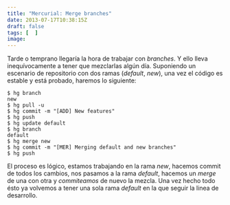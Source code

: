 ```yaml
---
title: "Mercurial: Merge branches"
date: 2013-07-17T10:38:15Z
draft: false
tags: [  ]
image: 
---
```


<p>Tarde o temprano llegar&iacute;a la hora de trabajar con <em>branches</em>. Y ello lleva inequ&iacute;vocamente a tener que mezclarlas alg&uacute;n d&iacute;a. Suponiendo un escenario de repositorio con dos ramas (<em>default</em>, <em>new</em>), una vez el c&oacute;digo es estable y est&aacute; probado, haremos lo siguiente:</p>

```
$ hg branch
new
$ hg pull -u
$ hg commit -m "[ADD] New features"
$ hg push
$ hg update default
$ hg branch
default
$ hg merge new
$ hg commit -m "[MER] Merging default and new branches"
$ hg push
```

<p>El proceso es l&oacute;gico, estamos trabajando en la rama <em>new</em>, hacemos commit de todos los cambios, nos pasamos a la rama <em>default</em>, hacemos un <em>merge</em> de una con otra y <em>commiteamos</em> de nuevo la mezcla. Una vez hecho todo &eacute;sto ya volvemos a tener una sola rama <em>default</em> en la que seguir la linea de desarrollo.</p>
